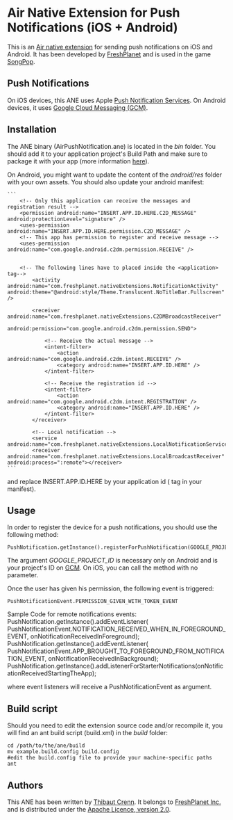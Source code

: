 Air Native Extension for Push Notifications (iOS + Android)
======================================

This is an [Air native extension](http://www.adobe.com/devnet/air/native-extensions-for-air.html) for sending push notifications on iOS and Android. It has been developed by [FreshPlanet](http://freshplanet.com) and is used in the game [SongPop](http://songpop.fm).


Push Notifications
---------

On iOS devices, this ANE uses Apple [Push Notification Services](https://developer.apple.com/library/ios/#documentation/NetworkingInternet/Conceptual/RemoteNotificationsPG/CommunicatingWIthAPS/CommunicatingWIthAPS.html). On Android devices, it uses [Google Cloud Messaging (GCM)](http://developer.android.com/guide/google/gcm/index.html).


Installation
---------

The ANE binary (AirPushNotification.ane) is located in the *bin* folder. You should add it to your application project's Build Path and make sure to package it with your app (more information [here](http://help.adobe.com/en_US/air/build/WS597e5dadb9cc1e0253f7d2fc1311b491071-8000.html)).

On Android, you might want to update the content of the *android/res* folder with your own assets.
You should also update your android manifest:

	```
		<!-- Only this application can receive the messages and registration result -->
		<permission android:name="INSERT.APP.ID.HERE.C2D_MESSAGE" android:protectionLevel="signature" />
		<uses-permission android:name="INSERT.APP.ID.HERE.permission.C2D_MESSAGE" />
		<!-- This app has permission to register and receive message -->
		<uses-permission android:name="com.google.android.c2dm.permission.RECEIVE" />
		
		
		<!-- The following lines have to placed inside the <application> tag-->
			<activity android:name="com.freshplanet.nativeExtensions.NotificationActivity" android:theme="@android:style/Theme.Translucent.NoTitleBar.Fullscreen" />
			
			<receiver android:name="com.freshplanet.nativeExtensions.C2DMBroadcastReceiver"
				android:permission="com.google.android.c2dm.permission.SEND">
				
				<!-- Receive the actual message -->
				<intent-filter>
					<action android:name="com.google.android.c2dm.intent.RECEIVE" />
					<category android:name="INSERT.APP.ID.HERE" />
				</intent-filter>
				
				<!-- Receive the registration id -->
				<intent-filter>
					<action android:name="com.google.android.c2dm.intent.REGISTRATION" />
					<category android:name="INSERT.APP.ID.HERE" />
				</intent-filter>
			</receiver>
			
			<!-- Local notification -->
			<service android:name="com.freshplanet.nativeExtensions.LocalNotificationService"/>
			<receiver android:name="com.freshplanet.nativeExtensions.LocalBroadcastReceiver" android:process=":remote"></receiver>
	```

and replace INSERT.APP.ID.HERE by your application id (<id> tag in your manifest).

Usage
-----

In order to register the device for a push notifications, you should use the following method:

    PushNotification.getInstance().registerForPushNotification(GOOGLE_PROJECT_ID);

The argument *GOOGLE_PROJECT_ID* is necessary only on Android and is your project's ID on [GCM](http://developer.android.com/guide/google/gcm/index.html). On iOS, you can call the method with no parameter.

Once the user has given his permission, the following event is triggered:

    PushNotificationEvent.PERMISSION_GIVEN_WITH_TOKEN_EVENT


Sample Code for remote notifications events:
	PushNotification.getInstance().addEventListener( PushNotificationEvent.NOTIFICATION_RECEIVED_WHEN_IN_FOREGROUND_EVENT, onNotificationReceivedInForeground);
	PushNotification.getInstance().addEventListener( PushNotificationEvent.APP_BROUGHT_TO_FOREGROUND_FROM_NOTIFICATION_EVENT, onNotificationReceivedInBackground);
	PushNotification.getInstance().addListenerForStarterNotifications(onNotificationReceivedStartingTheApp);

where event listeners will receive a PushNotificationEvent as argument.

Build script
---------

Should you need to edit the extension source code and/or recompile it, you will find an ant build script (build.xml) in the *build* folder:

    cd /path/to/the/ane/build
    mv example.build.config build.config
    #edit the build.config file to provide your machine-specific paths
    ant


Authors
------

This ANE has been written by [Thibaut Crenn](https://github.com/titi-us). It belongs to [FreshPlanet Inc.](http://freshplanet.com) and is distributed under the [Apache Licence, version 2.0](http://www.apache.org/licenses/LICENSE-2.0).